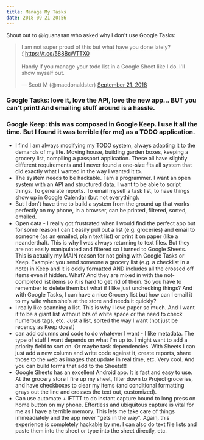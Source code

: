 ```yaml
---
title: Manage My Tasks
date: 2018-09-21 20:56
---
```


Shout out to @iguanasan who asked why I don't use Google Tasks:

<blockquote class="twitter-tweet" data-lang="en"><p lang="en" dir="ltr">I am not super proud of this but what have you done lately? :)<a href="https://t.co/588BcWTTX0">https://t.co/588BcWTTX0</a><br><br>Handy if you manage your todo list in a Google Sheet like I do. I&#39;ll show myself out.</p>&mdash; Scott M (@macdonaldster) <a href="https://twitter.com/macdonaldster/status/1042960952516214786?ref_src=twsrc%5Etfw">September 21, 2018</a></blockquote>
<script async src="https://platform.twitter.com/widgets.js" charset="utf-8"></script>

### Google Tasks: love it, love the API, love the new app... BUT you can't print! And emailing stuff around is a hassle.

### Google Keep: this was composed in Google Keep. I use it all the time. But I found it was terrible (for me) as a TODO application. 

- I find I am always modifying my TODO system, always adapting it to the demands of my life. Moving house, building garden boxes, keeping a grocery list, compiling a passport application. These all have slightly different requirements and I never found a one-size fits all system that did exactly what I wanted in the way I wanted it to.
- The system needs to be hackable. I am a programmer. I want an open system with an API and structured data. I want to be able to script things. To generate reports. To email myself a task list, to have things show up in Google Calendar (but not everything). 
- But I don't have time to build a system from the ground up that works perfectly on my phone, in a browser, can be printed, filtered, sorted, emailed. 
- Open data - I really got frustrated when I would find the perfect app but for some reason I can't easily pull out a list (e.g. groceries) and email to someone (as an emailed, plain text list) or print it on paper (like a neanderthal). This is why I was always returning to text files. But they are not easily manipulated and filtered so I turned to Google Sheets. This is actually my MAIN reason for not going with Google Tasks or Keep. Example: you send someone a grocery list (e.g.  a checklist in a note) in Keep and it is oddly formatted AND includes all the crossed off items even if hidden. What? And they are mixed in with the not-completed list items so it is hard to get rid of them. So you have to remember to delete them but what if I like just unchecking things? And with Google Tasks, I can have a nice Grocery list but how can I email it to my wife when she's at the store and needs it quickly?
- I really like scanning a list. This is why I love paper so much. And I want it to be a giant list without lots of white space or the need to check numerous tags, etc. Just a list, sorted the way I want (not just be recency as Keep does!)
- can add columns and code to do whatever I want - I like metadata. The type of stuff I want depends on what I'm up to. I might want to add a priority field to sort on. Or maybe task dependencies. With Sheets I can just add a new column and write code against it, create reports, share those to the web as images that update in real time, etc. Very cool. And you can build forms that add to the Sheets!!! 
- Google Sheets has an excellent Android app. It is fast and easy to use. At the grocery store I fire up my sheet, filter down to Project groceries, and have checkboxes to clear my items (and conditional formatting grays out the line and crosses the text out, customized).
- Can use automate + IFTTT to do instant capture bound to long press on home button on my phone. Effortless and ubiquitous capture is vital for me as I have a terrible memory. This lets me take care of things immeadiately and the app never "gets in the way". Again, this experience is completely hackable by me. I can also do text file lists and paste them into the sheet or type into the sheet directly, etc.
